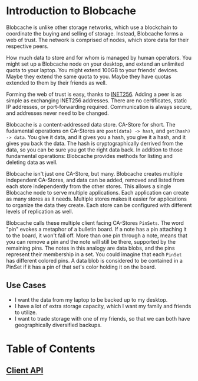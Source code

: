 # Introduction to Blobcache

Blobcache is unlike other storage networks, which use a blockchain to coordinate the buying and selling of storage.
Instead, Blobcache forms a web of trust.
The network is comprised of nodes, which store data for their respective peers.

How much data to store and for whom is managed by human operators.
You might set up a Blobcache node on your desktop, and extend an unlimited quota to your laptop.
You might extend 100GB to your friends' devices.
Maybe they extend the same quota to you.
Maybe they have quotas extended to them by their friends as well.

Forming the web of trust is easy, thanks to [INET256](https://github.com/inet256/inet256).
Adding a peer is as simple as exchanging INET256 addresses.
There are no certificates, static IP addresses, or port-forwarding required.
Communication is always secure, and addresses never need to be changed.

Blobcache is a content-addressed data store. CA-Store for short.
The fudamental operations on CA-Stores are `post(data) -> hash`, and `get(hash) -> data`.
You give it data, and it gives you a hash, you give it a hash, and it gives you back the data.
The hash is cryptographically derrived from the data, so you can be sure you got the right data back.
In addition to those fundamental operations: Blobcache provides methods for listing and deleting data as well.

Blobcache isn't just one CA-Store, but many.
Blobcache creates multiple independent CA-Stores, and data can be added, removed and listed from each store independently from the other stores.
This allows a single Blobcache node to serve multiple applications.
Each application can create as many stores as it needs.
Multiple stores makes it easier for applications to organize the data they create.
Each store can be configured with different levels of replication as well.

Blobcache calls these multiple client facing CA-Stores `PinSets`.
The word "pin" evokes a metaphor of a bulletin board.
If a note has a pin attaching it to the board, it won't fall off.
More than one pin through a note, means that you can remove a pin and the note will still be there, supported by the remaining pins.
The notes in this analogy are data blobs, and the pins represent their membership in a set.
You could imagine that each `PinSet` has different colored pins.
A data blob is considered to be contained in a PinSet if it has a pin of that set's color holding it on the board.

## Use Cases
 - I want the data from my laptop to be backed up to my desktop.
 - I have a lot of extra storage capacity, which I want my family and friends to utilize.
 - I want to trade storage with one of my friends, so that we can both have geographically diversified backups.

# Table of Contents

## [Client API](./01_Client_API.md)
